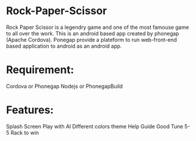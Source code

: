 #                    Rock-Paper-Scissor
Rock Paper Scissor is a legendry game and one of the most famouse game to all over the work.
This is an android based app created by phonegap (Apache Cordova).
Ponegap provide a plateform to run web-front-end based application to android as an android app.

# Requirement:
Cordova or Phonegap
Nodejs
or PhonegapBuild

# Features:
Splash Screen
Play with AI
Different colors theme
Help Guide
Good Tune
5-5 Rack to win
